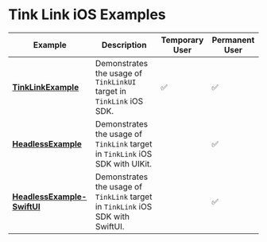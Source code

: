 # Tink Link iOS Examples

|Example|Description|Temporary User|Permanent User|
|---|---|---|---|
|**[TinkLinkExample](TinkLinkExample)**|Demonstrates the usage of `TinkLinkUI` target in `TinkLink` iOS SDK.|✅|✅|
|**[HeadlessExample](HeadlessExample)**|Demonstrates the usage of `TinkLink` target in `TinkLink` iOS SDK with UIKit.||✅|
|**[HeadlessExample-SwiftUI](HeadlessExample-SwiftUI)**|Demonstrates the usage of `TinkLink` target in `TinkLink` iOS SDK with SwiftUI.||✅|
